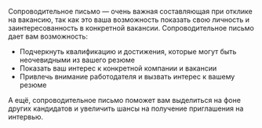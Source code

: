 Сопроводительное письмо — очень важная составляющая при отклике на вакансию, так как это ваша возможность показать свою личность и заинтересованность в конкретной вакансии. Сопроводительное письмо дает вам возможность: 
* Подчеркнуть квалификацию и достижения, которые могут быть неочевидными из вашего резюме
* Показать ваш интерес к конкретной компании и вакансии
* Привлечь внимание работодателя и вызвать интерес к вашему резюме

А ещё, сопроводительное письмо поможет вам выделиться на фоне других кандидатов и увеличить шансы на получение приглашения на интервью.
